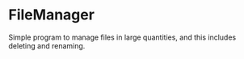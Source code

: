 # FileManager
Simple program to manage files in large quantities, and this includes deleting and renaming.

